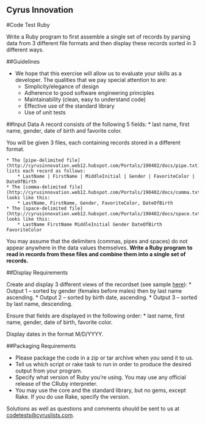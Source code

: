 Cyrus Innovation
---

#Code Test Ruby

Write a Ruby program to first assemble a single set of records by parsing data from 3 different file formats and then display these records sorted in 3 different ways.

##Guidelines
* We hope that this exercise will allow us to evaluate your skills as a developer. The qualities that we pay special attention to are:
    * Simplicity/elegance of design
    * Adherence to good software engineering principles
    * Maintainability (clean, easy to understand code)
    * Effective use of the standard library
    * Use of unit tests

##Input Data
A record consists of the following 5 fields:
    * last name, first name, gender, date of birth and favorite color.

You will be given 3 files, each containing records stored in a different format.

    * The [pipe-delimited file](http://cyrusinnovation.web12.hubspot.com/Portals/190402/docs/pipe.txt) lists each record as follows:
        * LastName | FirstName | MiddleInitial | Gender | FavoriteColor | DateOfBirth
    * The [comma-delimited file](http://cyrusinnovation.web12.hubspot.com/Portals/190402/docs/comma.txt) looks like this:
        * LastName, FirstName, Gender, FavoriteColor, DateOfBirth
    * The [space-delimited file](http://cyrusinnovation.web12.hubspot.com/Portals/190402/docs/space.txt) looks like this:
        * LastName FirstName MiddleInitial Gender DateOfBirth FavoriteColor

You may assume that the delimiters (commas, pipes and spaces) do not appear anywhere in the data values themselves. **Write a Ruby program to read in records from these files and combine them into a single set of records.**

##Display Requirements

Create and display 3 different views of the recordset (see sample [here](http://www.cyrusinnovation.com/wp-content/uploads/2014/01/CodetestSamplelink2.txt)):
    * Output 1 – sorted by gender (females before males) then by last name ascending.
    * Output 2 – sorted by birth date, ascending.
    * Output 3 – sorted by last name, descending.

Ensure that fields are displayed in the following order:
    * last name, first name, gender, date of birth, favorite color.

Display dates in the format M/D/YYYY.

##Packaging Requirements

* Please package the code in a zip or tar archive when you send it to us.
* Tell us which script or rake task to run in order to produce the desired output from your program.
* Specify what version of Ruby you’re using. You may use any official release of the CRuby interpreter.
* You may use the core and the standard library, but no gems, except Rake. If you do use Rake, specify the version.

Solutions as well as questions and comments should be sent to us at [codetests@cyruslists.com](mailto:codetests@cyruslists.com).
